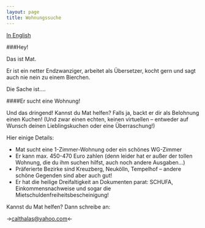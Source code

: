 ```yaml
---
layout: page
title: Wohnungssuche
---
```


[In English](/flat)

###Hey!Das ist Mat.Er ist ein netter Endzwanziger, arbeitet als Übersetzer, kocht gern und sagt auch nie nein zu einem Bierchen.Die Sache ist…. ####Er sucht eine Wohnung!Und das dringend! Kannst du Mat helfen? Falls ja, backt er dir als Belohnung einen Kuchen! (Und zwar einen echten, keinen virtuellen – entweder auf Wunsch deinen Lieblingskuchen oder eine Überraschung!)Hier einige Details:* Mat sucht eine 1-Zimmer-Wohnung oder ein schönes WG-Zimmer* Er kann max. 450-470 Euro zahlen (denn leider hat er außer der tollen Wohnung, die du ihm suchen hilfst, auch noch andere Ausgaben…)* Präferierte Bezirke sind Kreuzberg, Neukölln, Tempelhof – andere schöne Gegenden sind aber auch gut!* Er hat die heilige Dreifaltigkeit an Dokumenten parat: SCHUFA, Einkommensnachweise und sogar die Mietschuldenfreiheitsbescheinigung!Kannst du Mat helfen? Dann schreibe an:-><calthalas@yahoo.com><-